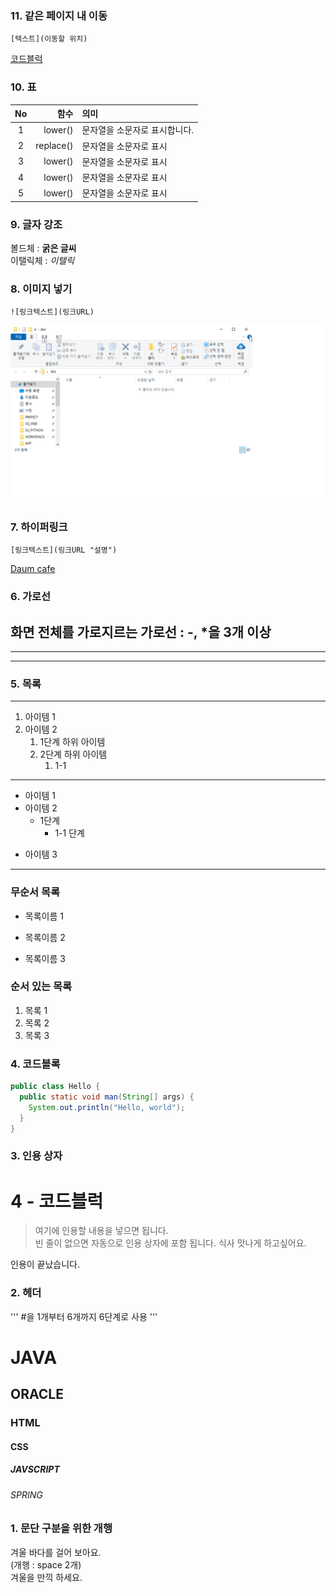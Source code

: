 ### 11. 같은 페이지 내 이동
```
[텍스트](이동할 위치)
```
[코드블럭](#4-코드블럭)

### 10. 표
|No|함수|의미|
|:-----------:|-----------:|:-------------|
|1|lower()|문자열을 소문자로 표시합니다.|
|2|replace()|문자열을 소문자로 표시|
|3|lower()|문자열을 소문자로 표시|
|4|lower()|문자열을 소문자로 표시|
|5|lower()|문자열을 소문자로 표시|

### 9. 글자 강조
볼드체 : **굵은 글씨**  
이탤릭체 : *이텔릭*

### 8. 이미지 넣기
```
![링크텍스트](링크URL)
```
![window 이미지](https://github.com/AnNile25/markdown20240125/blob/main/doc/win.png)

### 7. 하이퍼링크
```
[링크텍스트](링크URL "설명")
```  
[Daum cafe](https://cafe.daum.net/pcwk/bTXq/45 "수업 자료 cafe")

### 6. 가로선
화면 전체를 가로지르는 가로선 : -, *을 3개 이상
---
***
----

### 5. 목록
---
1. 아이템 1
2. 아이템 2  
   1. 1단계 하위 아이템
   9. 2단계 하위 아이템  
      1. 1-1
---
- 아이템 1
- 아이템 2
  - 1단계
    - 1-1 단계
* 아이템 3
---
### 무순서 목록
* 목록이름 1
- 목록이름 2
+ 목록이름 3

### 순서 있는 목록
1. 목록 1
1. 목록 2
2. 목록 3

### 4. 코드블록
```JAVA
public class Hello {
  public static void man(String[] args) {
    System.out.println("Hello, world");
  }
}
```

### 3. 인용 상자
# 4 - 코드블럭
> 여기에 인용할 내용을 넣으면 됩니다.  
> 빈 줄이 없으면 자동으로 인용 상자에 포함 됩니다.
식사 맛나게 하고싶어요.

인용이 끝났습니다.

### 2. 헤더
''' #을 1개부터 6개까지 6단계로 사용 '''
# JAVA
## ORACLE
### HTML
#### CSS
##### JAVSCRIPT
###### SPRING

### 1. 문단 구분을 위한 개행
겨울 바다를 걸어 보아요.  
(개행 : space 2개)  
겨울을 만끽 하세요.
